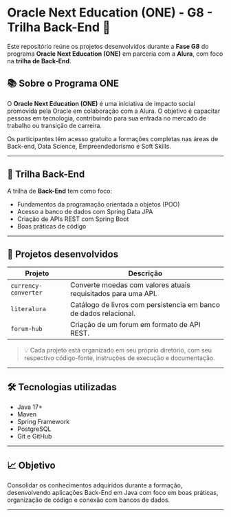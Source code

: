 # Oracle Next Education (ONE) - G8 - Trilha Back-End 🚀

Este repositório reúne os projetos desenvolvidos durante a **Fase G8** do programa **Oracle Next Education (ONE)** em parceria com a **Alura**, com foco na **trilha de Back-End**.

## 📚 Sobre o Programa ONE

O **Oracle Next Education (ONE)** é uma iniciativa de impacto social promovida pela Oracle em colaboração com a Alura. O objetivo é capacitar pessoas em tecnologia, contribuindo para sua entrada no mercado de trabalho ou transição de carreira.

Os participantes têm acesso gratuito a formações completas nas áreas de Back-end, Data Science, Empreendedorismo e Soft Skills.

---

## 🧩 Trilha Back-End

A trilha de **Back-End** tem como foco:

- Fundamentos da programação orientada a objetos (POO)
- Acesso a banco de dados com Spring Data JPA
- Criação de APIs REST com Spring Boot
- Boas práticas de código

---

## 💼 Projetos desenvolvidos

| Projeto              | Descrição                                                         |
| -------------------- | ----------------------------------------------------------------- |
| `currency-converter` | Converte moedas com valores atuais requisitados para uma API.     |
| `literalura`         | Catálogo de livros com persistencia em banco de dados relacional. |
| `forum-hub`          | Criação de um forum em formato de API REST.                       |

> 💡 Cada projeto está organizado em seu próprio diretório, com seu respectivo código-fonte, instruções de execução e documentação.

---

## 🛠 Tecnologias utilizadas

- Java 17+
- Maven
- Spring Framework
- PostgreSQL
- Git e GitHub

---

## 📈 Objetivo

Consolidar os conhecimentos adquiridos durante a formação, desenvolvendo aplicações Back-End em Java com foco em boas práticas, organização de código e conexão com bancos de dados.

---

